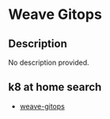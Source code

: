 # Weave Gitops

## Description

No description provided.

## k8 at home search

- [weave-gitops](https://nanne.dev/k8s-at-home-search/#/weave-gitops)
